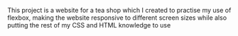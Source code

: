 This project is a website for a tea shop which I created to practise my use of flexbox, making the website responsive to different screen sizes while also putting the rest of my CSS and HTML knowledge to use